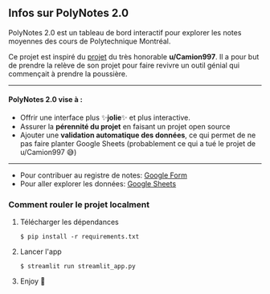 ## Infos sur PolyNotes 2.0

PolyNotes 2.0 est un tableau de bord interactif pour explorer 
les notes moyennes des cours de Polytechnique Montréal.

Ce projet est inspiré du 
[projet](https://docs.google.com/spreadsheets/d/1waI3NYgmy_oPJmx49hr5VjXat5jjmP6rcM8vHtzc73w/edit?gid=0#gid=0) 
du très honorable **u/Camion997**. Il a pour but de prendre la relève de son projet pour 
faire revivre un outil génial qui commençait à prendre la poussière.

---

#### PolyNotes 2.0 vise à :
* Offrir une interface plus ✨**jolie**✨ et plus interactive.
* Assurer la **pérennité du projet** en faisant un projet open source
* Ajouter une **validation automatique des données**, ce qui permet de ne pas faire planter Google Sheets (probablement ce qui a tué le projet de u/Camion997 😅)

---

* Pour contribuer au registre de notes: [Google Form](https://docs.google.com/forms/d/e/1FAIpQLSeq0mzVsHSnFjtHvvJbmBOA2-SiFuXF2hggwZl3Ia99VuTaZw/viewform?usp=pp_url&entry.1761690987=COURS1+-+MOYENNE1%0ACOURS2+-+MOYENNE2%0ACOURS3+-+MOYENNE3)
* Pour aller explorer les données: [Google Sheets](https://docs.google.com/spreadsheets/d/1ILE5D97Ea0444sMdJCCgDsLRrD8aFfEBBIUMot9CaKM/edit?usp=sharing)

### Comment rouler le projet localment

1. Télécharger les dépendances

   ```
   $ pip install -r requirements.txt
   ```

2. Lancer l'app

   ```
   $ streamlit run streamlit_app.py
   ```
3. Enjoy 🤙